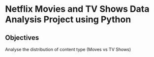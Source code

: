 # Netflix Movies and TV Shows Data Analysis Project using Python

## Objectives
Analyse the distribution of content type (Moves vs TV Shows)
